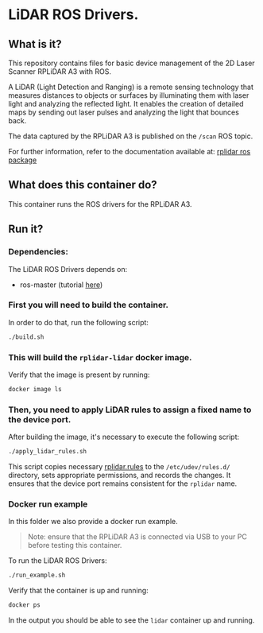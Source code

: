 # LiDAR ROS Drivers. 

## What is it?

This repository contains files for basic device management of the 2D Laser Scanner RPLiDAR A3 with ROS.

A LiDAR (Light Detection and Ranging) is a remote sensing technology that measures distances to objects or surfaces by illuminating them with laser light and analyzing the reflected light. It enables the creation of detailed maps by sending out laser pulses and analyzing the light that bounces back.

The data captured by the RPLiDAR A3 is published on the `/scan` ROS topic.

For further information, refer to the documentation available at: [rplidar ros package](https://wiki.ros.org/rplidar)


## What does this container do?

This container runs the ROS drivers for the RPLiDAR A3.

## Run it?

### Dependencies:

The LiDAR ROS Drivers depends on:
  - ros-master (tutorial [here](../ros-master/))

### First you will need to build the container. 

In order to do that, run the following script:
```bash
./build.sh
```

### This will build the `rplidar-lidar` docker image. 

Verify that the image is present by running:
```bash
docker image ls
```

### Then, you need to apply LiDAR rules to assign a fixed name to the device port.

After building the image, it's necessary to execute the following script:
```bash
./apply_lidar_rules.sh
```

This script copies necessary [rplidar.rules](rules/rplidar.rules) to the `/etc/udev/rules.d/` directory, sets appropriate permissions, and records the changes. It ensures that the device port remains consistent for the `rplidar` name.

### Docker run example
In this folder we also provide a docker run example. 

> Note: ensure that the RPLiDAR A3 is connected via USB to your PC before testing this container.

To run the LiDAR ROS Drivers:
```bash
./run_example.sh
```

Verify that the container is up and running:
```bash
docker ps
```

In the output you should be able to see the `lidar` container up and running.

